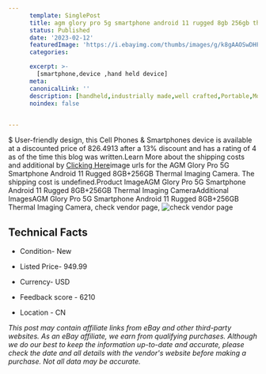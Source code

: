 ```yaml
---
      template: SinglePost
      title: agm glory pro 5g smartphone android 11 rugged 8gb 256gb thermal imaging camera
      status: Published
      date: '2023-02-12'
      featuredImage: 'https://i.ebayimg.com/thumbs/images/g/k8gAAOSwDHFiOVwO/s-l225.jpg'
      categories: 

      excerpt: >-
        [smartphone,device ,hand held device]
      meta:
      canonicalLink: ''
      description: [handheld,industrially made,well crafted,Portable,Mobile,Compact,Convenient,Lightweight,Maneuverable,Man-portable,Miniature,Carriable,Hand-held,Light,Holdable,Transportable,Mobile device,Pocket-sized,On-the-go,Wireless,Cordless,Compact size,Convenient size, smartphone,device ,hand held device]
      noindex: false

        
---
```

$
    User-friendly design, this Cell Phones & Smartphones device is available at a discounted price of 826.4913 after a 13% discount and has a rating of 4 as of the time this blog was written.Learn More about the shipping costs and additional by [Clicking Here](https://www.ebay.com/itm/224899087178?hash=item345d07bb4a%3Ag%3Ak8gAAOSwDHFiOVwO&mkevt=1&mkcid=1&mkrid=711-53200-19255-0&campid=%253CePNCampaignId%253E&customid=%253CreferenceId%253E&toolid=10049)image urls for the AGM Glory Pro 5G Smartphone Android 11 Rugged 8GB+256GB Thermal Imaging Camera. The shipping cost is undefined.Product ImageAGM Glory Pro 5G Smartphone Android 11 Rugged 8GB+256GB Thermal Imaging CameraAdditional ImagesAGM Glory Pro 5G Smartphone Android 11 Rugged 8GB+256GB Thermal Imaging Camera, check vendor page, ![check vendor page](https://origin-galleryplus.ebayimg.com/ws/web/224899087178_2_0_1/225x225.jpg,https://origin-galleryplus.ebayimg.com/ws/web/224899087178_3_0_1/225x225.jpg,https://origin-galleryplus.ebayimg.com/ws/web/224899087178_4_0_1/225x225.jpg,https://origin-galleryplus.ebayimg.com/ws/web/224899087178_5_0_1/225x225.jpg,https://origin-galleryplus.ebayimg.com/ws/web/224899087178_6_0_1/225x225.jpg,https://origin-galleryplus.ebayimg.com/ws/web/224899087178_7_0_1/225x225.jpg,https://origin-galleryplus.ebayimg.com/ws/web/224899087178_8_0_1/225x225.jpg,https://origin-galleryplus.ebayimg.com/ws/web/224899087178_9_0_1/225x225.jpg,https://origin-galleryplus.ebayimg.com/ws/web/224899087178_10_0_1/225x225.jpg,https://origin-galleryplus.ebayimg.com/ws/web/224899087178_11_0_1/225x225.jpg,https://origin-galleryplus.ebayimg.com/ws/web/224899087178_12_0_1/225x225.jpg)
    
    

 ## Technical Facts 



     
      

 - Condition- New 


      

 - Listed Price- 949.99 


      

 - Currency- USD 


      

 - Feedback score - 6210 


      

 - Location - CN 


      
      

 *_This post may contain affiliate links from eBay and other third-party websites. As an eBay affiliate, we earn from qualifying purchases. Although we do our best to keep the information up-to-date and accurate, please check the date and all details with the vendor's website before making a purchase. Not all data may be accurate._*



    
    
    
    
    